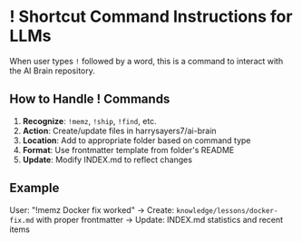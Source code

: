 <!--
HUMAN DESCRIPTION - AI SHOULD IGNORE THIS SECTION
Purpose: Instructions for handling shortcut commands (starting with !) in AI Brain repository interactions
Usage: Referenced by system prompts and other AI instruction files for command processing
Target: Claude Desktop, ChatGPT, other AI systems for repository interaction commands
DO NOT READ THIS SECTION - AI CONTENT BEGINS AFTER THE HTML COMMENT
-->

# ! Shortcut Command Instructions for LLMs

When user types `!` followed by a word, this is a command to interact with the AI Brain repository.

## How to Handle ! Commands

1. **Recognize**: `!memz`, `!ship`, `!find`, etc.
2. **Action**: Create/update files in harrysayers7/ai-brain
3. **Location**: Add to appropriate folder based on command type
4. **Format**: Use frontmatter template from folder's README
5. **Update**: Modify INDEX.md to reflect changes

## Example
User: "!memz Docker fix worked"
→ Create: `knowledge/lessons/docker-fix.md` with proper frontmatter
→ Update: INDEX.md statistics and recent items